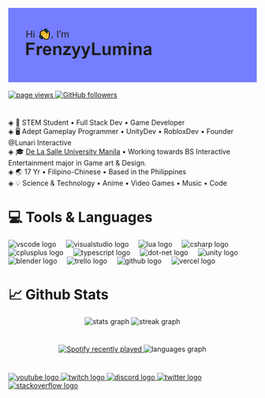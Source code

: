 ![](/header.png)
<p align="left">
   <a href="https://github.com/FrenzyyLumina/FrenzyyLumina">
    <img src="https://komarev.com/ghpvc/?username=frenzyylumina" alt="page views" />
  </a>
   <a href="https://github.com/FrenzyyLumina?tab=followers">
    <img alt="GitHub followers" src="https://img.shields.io/github/followers/FrenzyyLumina?color=green&logo=github">
  </a>
</p>

# 
◈ 💼 STEM Student • Full Stack Dev • Game Developer<br>
◈ 🖥 Adept Gameplay Programmer • UnityDev • RobloxDev • Founder @Lunari Interactive<br>
◈ 🎓 [De La Salle University Manila](https://en.wikipedia.org/wiki/De_La_Salle_University) • Working towards BS Interactive Entertainment major in Game art & Design. <br>
◈ 🌏 17 Yr • Filipino-Chinese • Based in the Philippines<br>
◈ 💡  Science & Technology • Anime • Video Games • Music • Code

# 💻 Tools & Languages
<div align="left">
     <img src="https://skillicons.dev/icons?i=vscode" height="30" alt="vscode logo"  />
  <img width="12"/>
  <img src="https://skillicons.dev/icons?i=visualstudio" height="30" alt="visualstudio logo"  />
  <img width="12"/>
  <img src="https://skillicons.dev/icons?i=lua" height="30" alt="lua logo"  />
  <img width="12"/>
  <img src="https://skillicons.dev/icons?i=cs" height="30" alt="csharp logo"  />
  <img width="12"/>
  <img src="https://skillicons.dev/icons?i=cpp" height="30" alt="cplusplus logo"  />
  <img width="12"/>
  <img src="https://skillicons.dev/icons?i=ts" height="30" alt="typescript logo"  />
  <img width="12"/>
  <img src="https://skillicons.dev/icons?i=dotnet" height="30" alt="dot-net logo"  />
  <img width="12"/>
  <img src="https://skillicons.dev/icons?i=unity" height="30" alt="unity logo"  />
  <img width="12"/>
  <img src="https://skillicons.dev/icons?i=blender" height="30" alt="blender logo"  />
  <img width="12"/>
  <img src="https://cdn.simpleicons.org/trello/0052CC" height="30" alt="trello logo"  />
  <img width="12"/>
  <img src="https://skillicons.dev/icons?i=github" height="30" alt="github logo"  />
  <img width="12"/>
  <img src="https://skillicons.dev/icons?i=vercel" height="30" alt="vercel logo"  />
  <img width="12"/>
</div>

# 📈 Github Stats
<div align="center">
  <img src="https://github-readme-stats-frenzyylumina.vercel.app/api?username=FrenzyyLumina&hide_title=false&hide_rank=false&show_icons=true&include_all_commits=true&count_private=true&disable_animations=false&theme=tokyonight&locale=en&hide_border=true&order=1&include_all_commits=true&count_private=true" height="150" alt="stats graph"  />

  <img src="https://streak-stats.demolab.com?user=FrenzyyLumina&locale=en&mode=daily&theme=tokyonight&hide_border=true&border_radius=5&order=3" height="150" alt="streak graph"  />
</div>

# 
<div align="center">     
  <a href="https://open.spotify.com/user/loyd8ljtyef8pypqgthxurjds">
  <img src = "https://spotify-recently-played-readme.vercel.app/api?user=loyd8ljtyef8pypqgthxurjds&count=2&unique={true|1|on|yes}" alt="Spotify recently played" />
  </a>

   <img src="https://github-readme-stats-frenzyylumina.vercel.app/api/top-langs?username=FrenzyyLumina&amp;locale=en&amp;hide_title=false&amp;layout=compact&amp;card_width=320&amp;langs_count=6&amp;theme=tokyonight&amp;hide_border=true&amp;order=2&amp;include_all_commits=true&amp;count_private=true&amp;size_weight=0.5&amp;count_weight=0.5&amp;hide=html" alt="languages graph">
</div>

# 
<div align="left">
  <a href="https://www.youtube.com/channel/UCxbYiXDYi1c0-6yTHI0n5Og" target="_blank">
    <img src="https://img.shields.io/static/v1?message=Youtube&logo=youtube&label=&color=FF0000&logoColor=white&labelColor=&style=for-the-badge" height="35" alt="youtube logo"  />
  </a>
  <a href="https://www.twitch.tv/frenzyylumina" target="_blank">
    <img src="https://img.shields.io/static/v1?message=Twitch&logo=twitch&label=&color=9146FF&logoColor=white&labelColor=&style=for-the-badge" height="35" alt="twitch logo"  />
  </a>
  <a href="https://discordapp.com/users/378329293811613706" target="_blank">
    <img src="https://img.shields.io/static/v1?message=Discord&logo=discord&label=&color=7289DA&logoColor=white&labelColor=&style=for-the-badge" height="35" alt="discord logo"  />
  </a>
  <a href="https://twitter.com/FrenzyyLumina" target="_blank">
    <img src="https://img.shields.io/static/v1?message=Twitter&logo=twitter&label=&color=1DA1F2&logoColor=white&labelColor=&style=for-the-badge" height="35" alt="twitter logo"  />
  </a>
  <a href="https://stackoverflow.com/users/14489937/frenzyy" target="_blank">
    <img src="https://img.shields.io/static/v1?message=Stackoverflow&logo=stackoverflow&label=&color=FE7A16&logoColor=white&labelColor=&style=for-the-badge" height="35" alt="stackoverflow logo"  />
  </a>
</div>
